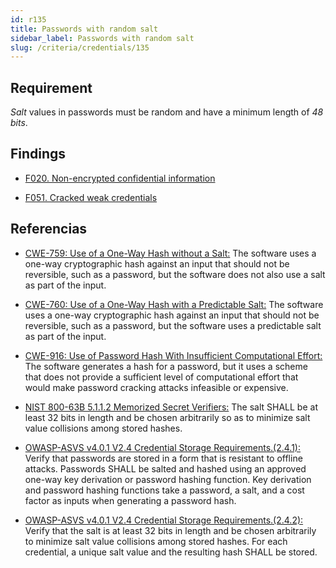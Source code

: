 ```yaml
---
id: r135
title: Passwords with random salt
sidebar_label: Passwords with random salt
slug: /criteria/credentials/135
---
```


## Requirement

*Salt* values in passwords
must be random and have a minimum length of *48* *bits*.

## Findings

- [F020. Non-encrypted confidential information](https://fluidattacks.com/products/rules/findings/020/)

- [F051. Cracked weak credentials](https://fluidattacks.com/products/rules/findings/051/)

## Referencias

- [CWE-759: Use of a One-Way Hash without a Salt:](https://cwe.mitre.org/data/definitions/759.html)
The software uses a one-way cryptographic hash against an input that should not
be reversible, such as a password,
but the software does not also use a salt as part of the input.

- [CWE-760: Use of a One-Way Hash with a Predictable Salt:](https://cwe.mitre.org/data/definitions/760.html.)
The software uses a one-way cryptographic hash against an input that should not
be reversible, such as a password,
but the software uses a predictable salt as part of the input.

- [CWE-916: Use of Password Hash With Insufficient Computational Effort:](https://cwe.mitre.org/data/definitions/916.html)
The software generates a hash for a password,
but it uses a scheme that does not provide a sufficient level of computational
effort that would make password cracking attacks infeasible or expensive.

- [NIST 800-63B 5.1.1.2 Memorized Secret Verifiers:](https://pages.nist.gov/800-63-3/sp800-63b.html)
The salt SHALL be at least 32 bits in length and be chosen arbitrarily so as to
minimize salt value collisions among stored hashes.

- [OWASP-ASVS v4.0.1 V2.4 Credential Storage Requirements.(2.4.1):](https://owasp.org/www-project-application-security-verification-standard/)
Verify that passwords are stored in a form that is resistant to offline
attacks.
Passwords SHALL be salted and hashed using an approved one-way key derivation
or password hashing function.
Key derivation and password hashing functions take a password, a salt,
and a cost factor as inputs when generating a password hash.

- [OWASP-ASVS v4.0.1 V2.4 Credential Storage Requirements.(2.4.2):](https://owasp.org/www-project-application-security-verification-standard/)
Verify that the salt is at least 32 bits in length and be chosen arbitrarily
to minimize salt value collisions among stored hashes.
For each credential, a unique salt value and the resulting hash SHALL be
stored.
